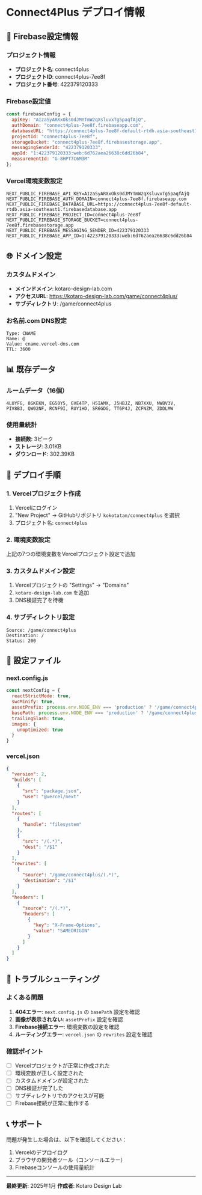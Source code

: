 # Connect4Plus デプロイ情報

## 🔑 Firebase設定情報

### プロジェクト情報
- **プロジェクト名**: connect4plus
- **プロジェクトID**: connect4plus-7ee8f
- **プロジェクト番号**: 422379120333

### Firebase設定値
```javascript
const firebaseConfig = {
  apiKey: "AIzaSyARXxOks0dJMYTmW2qXsluvxTg5paqfAjQ",
  authDomain: "connect4plus-7ee8f.firebaseapp.com",
  databaseURL: "https://connect4plus-7ee8f-default-rtdb.asia-southeast1.firebasedatabase.app",
  projectId: "connect4plus-7ee8f",
  storageBucket: "connect4plus-7ee8f.firebasestorage.app",
  messagingSenderId: "422379120333",
  appId: "1:422379120333:web:6d762aea26638c6dd26b84",
  measurementId: "G-8HPT7C6M3M"
};
```

### Vercel環境変数設定
```
NEXT_PUBLIC_FIREBASE_API_KEY=AIzaSyARXxOks0dJMYTmW2qXsluvxTg5paqfAjQ
NEXT_PUBLIC_FIREBASE_AUTH_DOMAIN=connect4plus-7ee8f.firebaseapp.com
NEXT_PUBLIC_FIREBASE_DATABASE_URL=https://connect4plus-7ee8f-default-rtdb.asia-southeast1.firebasedatabase.app
NEXT_PUBLIC_FIREBASE_PROJECT_ID=connect4plus-7ee8f
NEXT_PUBLIC_FIREBASE_STORAGE_BUCKET=connect4plus-7ee8f.firebasestorage.app
NEXT_PUBLIC_FIREBASE_MESSAGING_SENDER_ID=422379120333
NEXT_PUBLIC_FIREBASE_APP_ID=1:422379120333:web:6d762aea26638c6dd26b84
```

## 🌐 ドメイン設定

### カスタムドメイン
- **メインドメイン**: kotaro-design-lab.com
- **アクセスURL**: https://kotaro-design-lab.com/game/connect4plus/
- **サブディレクトリ**: /game/connect4plus

### お名前.com DNS設定
```
Type: CNAME
Name: @
Value: cname.vercel-dns.com
TTL: 3600
```

## 📊 既存データ

### ルームデータ（16個）
```
4LUYFG, 8GKEKN, EG50Y5, GVE4TP, H5IAMX, J5HBJZ, NB7XXU, NWBV3V, PIV8B3, QW02NF, RCNF9I, RUY1HD, SR6GDG, TT6P4J, ZCFNZM, ZDDLMW
```

### 使用量統計
- **接続数**: 3ピーク
- **ストレージ**: 3.01KB
- **ダウンロード**: 302.39KB

## 🚀 デプロイ手順

### 1. Vercelプロジェクト作成
1. Vercelにログイン
2. "New Project" → GitHubリポジトリ `kokotatan/connect4plus` を選択
3. プロジェクト名: `connect4plus`

### 2. 環境変数設定
上記の7つの環境変数をVercelプロジェクト設定で追加

### 3. カスタムドメイン設定
1. Vercelプロジェクトの "Settings" → "Domains"
2. `kotaro-design-lab.com` を追加
3. DNS検証完了を待機

### 4. サブディレクトリ設定
```
Source: /game/connect4plus
Destination: /
Status: 200
```

## 🔧 設定ファイル

### next.config.js
```javascript
const nextConfig = {
  reactStrictMode: true,
  swcMinify: true,
  assetPrefix: process.env.NODE_ENV === 'production' ? '/game/connect4plus' : '',
  basePath: process.env.NODE_ENV === 'production' ? '/game/connect4plus' : '',
  trailingSlash: true,
  images: {
    unoptimized: true
  }
}
```

### vercel.json
```json
{
  "version": 2,
  "builds": [
    {
      "src": "package.json",
      "use": "@vercel/next"
    }
  ],
  "routes": [
    {
      "handle": "filesystem"
    },
    {
      "src": "/(.*)",
      "dest": "/$1"
    }
  ],
  "rewrites": [
    {
      "source": "/game/connect4plus/(.*)",
      "destination": "/$1"
    }
  ],
  "headers": [
    {
      "source": "/(.*)",
      "headers": [
        {
          "key": "X-Frame-Options",
          "value": "SAMEORIGIN"
        }
      ]
    }
  ]
}
```

## 📝 トラブルシューティング

### よくある問題
1. **404エラー**: `next.config.js` の `basePath` 設定を確認
2. **画像が表示されない**: `assetPrefix` 設定を確認
3. **Firebase接続エラー**: 環境変数の設定を確認
4. **ルーティングエラー**: `vercel.json` の `rewrites` 設定を確認

### 確認ポイント
- [ ] Vercelプロジェクトが正常に作成された
- [ ] 環境変数が正しく設定された
- [ ] カスタムドメインが設定された
- [ ] DNS検証が完了した
- [ ] サブディレクトリでのアクセスが可能
- [ ] Firebase接続が正常に動作する

## 📞 サポート

問題が発生した場合は、以下を確認してください：
1. Vercelのデプロイログ
2. ブラウザの開発者ツール（コンソールエラー）
3. Firebaseコンソールの使用量統計

---

**最終更新**: 2025年1月
**作成者**: Kotaro Design Lab 